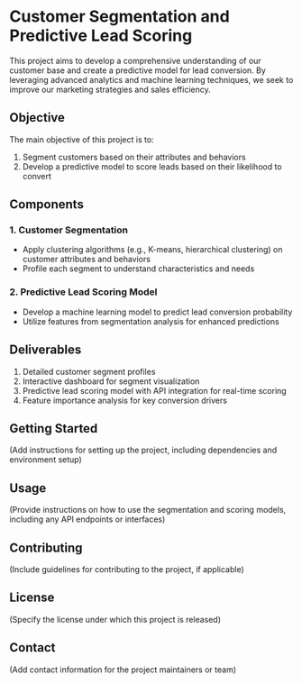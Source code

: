 # Customer Segmentation and Predictive Lead Scoring

This project aims to develop a comprehensive understanding of our customer base and create a predictive model for lead conversion. By leveraging advanced analytics and machine learning techniques, we seek to improve our marketing strategies and sales efficiency.

## Objective

The main objective of this project is to:
1. Segment customers based on their attributes and behaviors
2. Develop a predictive model to score leads based on their likelihood to convert

## Components

### 1. Customer Segmentation

- Apply clustering algorithms (e.g., K-means, hierarchical clustering) on customer attributes and behaviors
- Profile each segment to understand characteristics and needs

### 2. Predictive Lead Scoring Model

- Develop a machine learning model to predict lead conversion probability
- Utilize features from segmentation analysis for enhanced predictions

## Deliverables

1. Detailed customer segment profiles
2. Interactive dashboard for segment visualization
3. Predictive lead scoring model with API integration for real-time scoring
4. Feature importance analysis for key conversion drivers

## Getting Started

(Add instructions for setting up the project, including dependencies and environment setup)

## Usage

(Provide instructions on how to use the segmentation and scoring models, including any API endpoints or interfaces)

## Contributing

(Include guidelines for contributing to the project, if applicable)

## License

(Specify the license under which this project is released)

## Contact

(Add contact information for the project maintainers or team)
